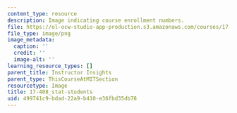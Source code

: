 ```yaml
---
content_type: resource
description: Image indicating course enrollment numbers.
file: https://ol-ocw-studio-app-production.s3.amazonaws.com/courses/17-408-chinese-foreign-policy-fall-2013/499741c9bdad22a9b410e36fbd35db78_17-408_stat-students.png
file_type: image/png
image_metadata:
  caption: ''
  credit: ''
  image-alt: ''
learning_resource_types: []
parent_title: Instructor Insights
parent_type: ThisCourseAtMITSection
resourcetype: Image
title: 17-408_stat-students
uid: 499741c9-bdad-22a9-b410-e36fbd35db78
---
```

